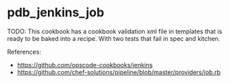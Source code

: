 # pdb_jenkins_job

TODO: This cookbook has a cookbook validation xml file in templates that is
ready to be baked into a recipe. With two tests that fail in spec and kitchen.

References:

- https://github.com/opscode-cookbooks/jenkins
- https://github.com/chef-solutions/pipeline/blob/master/providers/job.rb


